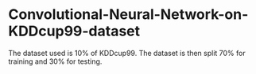 # Convolutional-Neural-Network-on-KDDcup99-dataset
The dataset used is 10% of KDDcup99. The dataset is then split 70% for training and 30% for testing. 
